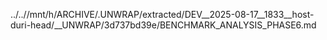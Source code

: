 ../..//mnt/h/ARCHIVE/.UNWRAP/extracted/DEV__2025-08-17__1833__host-duri-head/__UNWRAP/3d737bd39e/BENCHMARK_ANALYSIS_PHASE6.md